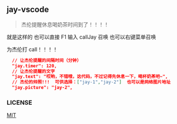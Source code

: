 ## jay-vscode

> 杰伦提醒休息喝奶茶时间到了！！！！

就是这样的
也可以直接 F1 输入 callJay 召唤
也可以右键菜单召唤

为杰伦打 call！！！！

```json
  // 让杰伦提醒的间隔时间（分钟）
  "jay.timer": 120,
  // 让杰伦提醒的文字
  "jay.text": "哎哟，不错哦，这代码，不过记得先休息一下，喝杯奶茶吧~",
  // 杰伦的帅照!!!  可供选择：["jay-1","jay-2"]  也可以是网络图片地址
  "jay.picture": "jay-2",
```

### LICENSE

[MIT](https://github.com/cnyballk/jay-vscode/blob/master/LICENSE)
